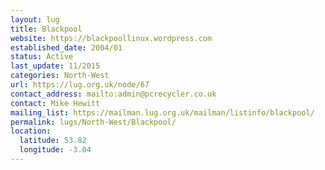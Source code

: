 ```yaml
---
layout: lug
title: Blackpool
website: https://blackpoollinux.wordpress.com
established_date: 2004/01
status: Active
last_update: 11/2015
categories: North-West
url: https://lug.org.uk/node/67
contact_address: mailto:admin@pcrecycler.co.uk
contact: Mike Hewitt
mailing_list: https://mailman.lug.org.uk/mailman/listinfo/blackpool/
permalink: lugs/North-West/Blackpool/
location:
  latitude: 53.82
  longitude: -3.04
---
```

